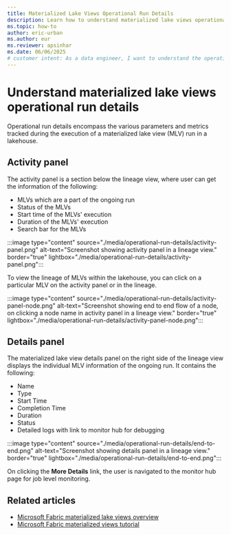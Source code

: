 ```yaml
---
title: Materialized Lake Views Operational Run Details
description: Learn how to understand materialized lake views operational run details
ms.topic: how-to
author: eric-urban
ms.author: eur
ms.reviewer: apsinhar
ms.date: 06/06/2025
# customer intent: As a data engineer, I want to understand the operational run details of materialized lake views in Microsoft Fabric so that I can monitor and manage their execution.
---
```


# Understand materialized lake views operational run details

Operational run details encompass the various parameters and metrics tracked during the execution of a materialized lake view (MLV) run in a lakehouse.

## Activity panel

The activity panel is a section below the lineage view, where user can get the information of the following:

* MLVs which are a part of the ongoing run
* Status of the MLVs
* Start time of the MLVs' execution
* Duration of the MLVs' execution
* Search bar for the MLVs

:::image type="content" source="./media/operational-run-details/activity-panel.png" alt-text="Screenshot showing activity panel in a lineage view." border="true" lightbox="./media/operational-run-details/activity-panel.png":::

To view the lineage of MLVs within the lakehouse, you can click on a particular MLV on the activity panel or in the lineage.

:::image type="content" source="./media/operational-run-details/activity-panel-node.png" alt-text="Screenshot showing end to end flow of a node, on clicking a node name in activity panel in a lineage view." border="true" lightbox="./media/operational-run-details/activity-panel-node.png":::

## Details panel

The materialized lake view details panel on the right side of the lineage view displays the individual MLV information of the ongoing run. It contains the following:

* Name
* Type
* Start Time
* Completion Time
* Duration
* Status
* Detailed logs with link to monitor hub for debugging

:::image type="content" source="./media/operational-run-details/end-to-end.png" alt-text="Screenshot showing details panel in a lineage view." border="true" lightbox="./media/operational-run-details/end-to-end.png":::

On clicking the **More Details** link, the user is navigated to the monitor hub page for job level monitoring.

## Related articles

* [Microsoft Fabric materialized lake views overview](overview-materialized-lake-view.md)
* [Microsoft Fabric materialized views tutorial](./tutorial.md)